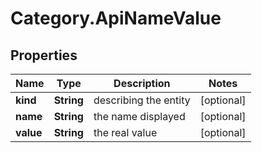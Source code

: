 # Category.ApiNameValue

## Properties
Name | Type | Description | Notes
------------ | ------------- | ------------- | -------------
**kind** | **String** | describing the entity | [optional] 
**name** | **String** | the name displayed | [optional] 
**value** | **String** | the real value | [optional] 



